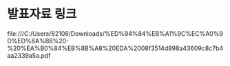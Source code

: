 # 발표자료 링크
file:///C:/Users/82108/Downloads/%ED%94%84%EB%A1%9C%EC%A0%9D%ED%8A%B8%20-%20%EA%B0%84%EB%8B%A8%20EDA%2008f3514d898a43609c8c7b4aa2339a5a.pdf

